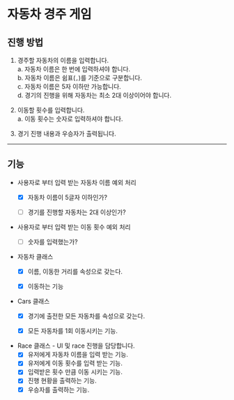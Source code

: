 # 자동차 경주 게임

## 진행 방법

1. 경주할 자동차의 이름을 입력합니다.  
   a. 자동차 이름은 한 번에 입력하셔야 합니다.  
   b. 자동차 이름은 쉼표(`,`)를 기준으로 구분합니다.  
   c. 자동차 이름은 5자 이하만 가능합니다.  
   d. 경기의 진행을 위해 자동차는 최소 2대 이상이어야 합니다.


2. 이동할 횟수를 입력합니다.  
   a. 이동 횟수는 숫자로 입력하셔야 합니다.


3. 경기 진행 내용과 우승자가 출력됩니다.

---

## 기능

* 사용자로 부터 입력 받는 자동차 이름 예외 처리
    *[x] 자동차 이름이 5글자 이하인가?
    *[ ] 경기를 진행할 자동차는 2대 이상인가?


* 사용자로 부터 입력 받는 이동 횟수 예외 처리
    *[ ] 숫자를 입력했는가?


* 자동차 클래스
    *[x] 이름, 이동한 거리를 속성으로 갖는다.
    *[x] 이동하는 기능


* Cars 클래스
    *[x] 경기에 출전한 모든 자동차를 속성으로 갖는다.
    *[x] 모든 자동차를 1회 이동시키는 기능.


* Race 클래스 - UI 및 race 진행을 담당합니다.
    *[x] 유저에게 자동차 이름을 입력 받는 기능.
    *[x] 유저에게 이동 횟수를 입력 받는 기능.
    *[x] 입력받은 횟수 만큼 이동 시키는 기능.
    *[x] 진행 현황을 출력하는 기능.
    *[x] 우승자를 출력하는 기능.
